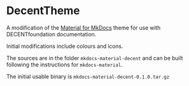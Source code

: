 # DecentTheme

A modification of the [Material for MkDocs](https://squidfunk.github.io/mkdocs-material/) theme for use with DECENTfoundation documentation.

Initial modifications include colours and icons.

The sources are in the folder `mkdocs-material-decent` and can be built following the instructions for `mkdocs-material`.

The initial usable binary is `mkdocs-material-decent-0.1.0.tar.gz`

